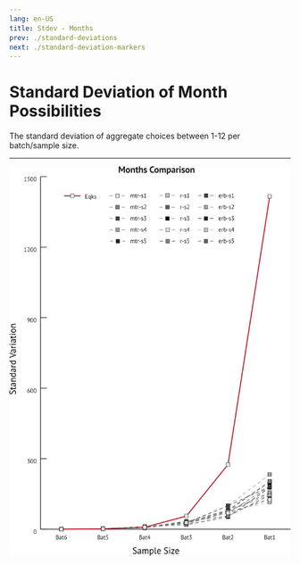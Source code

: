 ```yaml
---
lang: en-US
title: Stdev - Months
prev: ./standard-deviations
next: ./standard-deviation-markers
---
```


# Standard Deviation of Month Possibilities

The standard deviation of aggregate choices between 1-12 per batch/sample size.

---
<img src="../_media/graphs/stdev-mo-comp.svg" style="width:600px" alt="Month STDEV">
